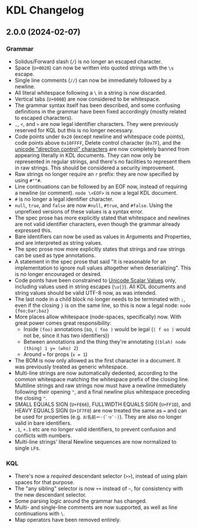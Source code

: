 # KDL Changelog

## 2.0.0 (2024-02-07)

### Grammar

* Solidus/Forward slash (`/`) is no longer an escaped character.
* Space (`U+0020`) can now be written into quoted strings with the `\s`
  escape.
* Single line comments (`//`) can now be immediately followed by a newline.
* All literal whitespace following a `\` in a string is now discarded.
* Vertical tabs (`U+000B`) are now considered to be whitespace.
* The grammar syntax itself has been described, and some confusing definitions
  in the grammar have been fixed accordingly (mostly related to escaped
  characters).
* `,`, `<`, and `>` are now legal identifier characters. They were previously
  reserved for KQL but this is no longer necessary.
* Code points under `0x20` (except newline and whitespace code points), code
  points above `0x10FFFF`, Delete control character (`0x7F`), and the [unicode
  "direction control"
  characters](https://www.w3.org/International/questions/qa-bidi-unicode-controls)
  are now completely banned from appearing literally in KDL documents. They
  can now only be represented in regular strings, and there's no facilities to
  represent them in raw strings. This should be considered a security
  improvement.
* Raw strings no longer require an `r` prefix: they are now specified by using
  `#""#`.
* Line continuations can be followed by an EOF now, instead of requiring a
  newline (or comment). `node \<EOF>` is now a legal KDL document.
* `#` is no longer a legal identifier character.
* `null`, `true`, and `false` are now `#null`, `#true`, and `#false`. Using
  the unprefixed versions of these values is a syntax error.
* The spec prose has more explicitly stated that whitespace and newlines are
  not valid identifier characters, even though the grammar already expressed
  this.
* Bare identifiers can now be used as values in Arguments and Properties, and are interpreted as string values.
* The spec prose now more explicitly states that strings and raw strings can
  be used as type annotations.
* A statement in the spec prose that said "It is reasonable for an
  implementation to ignore null values altogether when deserializing". This is
  no longer encouraged or desired.
* Code points have been constrained to [Unicode Scalar
  Values](https://unicode.org/glossary/#unicode_scalar_value) only, including
  values used in string escapes (`\u{}`). All KDL documents and string values
  should be valid UTF-8 now, as was intended.
* The last node in a child block no longer needs to be terminated with `;`,
  even if the closing `}` is on the same line, so this is now a legal node:
  `node {foo;bar;baz}`
* More places allow whitespace (node-spaces, specifically) now. With great
  power comes great responsibility:
  * Inside `(foo)` annotations (so, `( foo )` would be legal (`( f oo )` would
    not be, since it has two identifiers))
  * Between annotations and the thing they're annotating (`(blah) node (thing)
    1 y= (who) 2`)
  * Around `=` for props (`x = 1`)
* The BOM is now only allowed as the first character in a document. It was
  previously treated as generic whitespace.
* Multi-line strings are now automatically dedented, according to the common
  whitespace matching the whitespace prefix of the closing line. Multiline
  strings and raw strings now must have a newline immediately following their
  opening `"`, and a final newline plus whitespace preceding the closing `"`.
* SMALL EQUALS SIGN (`U+FE66`), FULLWIDTH EQUALS SIGN (`U+FF1D`), and HEAVY
  EQUALS SIGN (`U+1F7F0`) are now treated the same as `=` and can be used for
  properties (e.g. `お名前＝☜(ﾟヮﾟ☜)`). They are also no longer valid in bare
  identifiers.
* `.1`, `+.1` etc are no longer valid identifiers, to prevent confusion and
  conflicts with numbers.
* Multi-line strings' literal Newline sequences are now normalized to single
  `LF`s.

### KQL

* There's now a _required_ descendant selector (`>>`), instead of using plain
  spaces for that purpose.
* The "any sibling" selector is now `++` instead of `~`, for consistency with
  the new descendant selector.
* Some parsing logic around the grammar has changed.
* Multi- and single-line comments are now supported, as well as line
  continuations with `\`.
* Map operators have been removed entirely.
